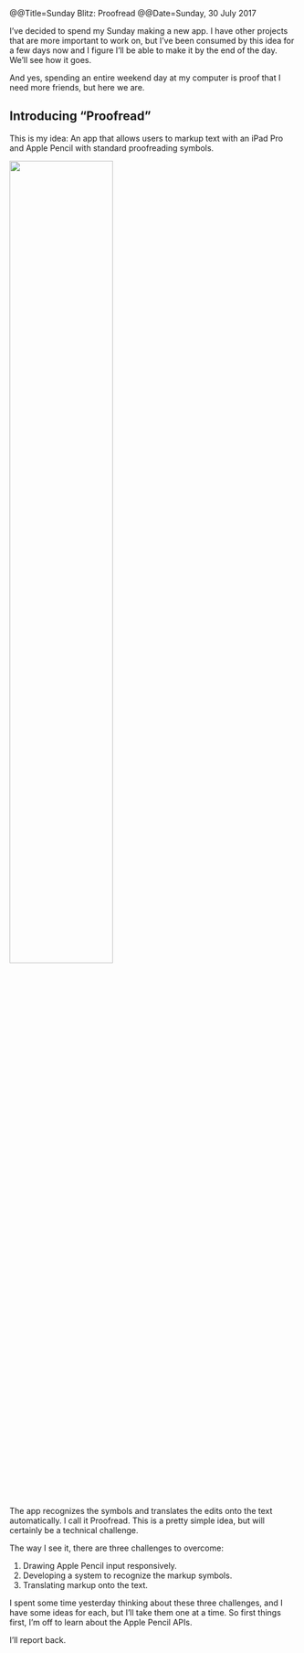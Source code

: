 @@Title=Sunday Blitz: Proofread
@@Date=Sunday, 30 July 2017

I’ve decided to spend my Sunday making a new app. I have other projects that are more important to work on, but I’ve been consumed by this idea for a few days now and I figure I’ll be able to make it by the end of the day. We’ll see how it goes. 

And yes, spending an entire weekend day at my computer is proof that I need more friends, but here we are.  

## Introducing “Proofread”
This is my idea: An app that allows users to markup text with an iPad Pro and Apple Pencil with standard proofreading symbols. 

<img src="proofread/symbols.png" width=60%>


The app recognizes the symbols and translates the edits onto the text automatically. I call it Proofread. This is a pretty simple idea, but will certainly be a technical challenge. 

The way I see it, there are three challenges to overcome:

1. Drawing Apple Pencil input responsively. 
2. Developing a system to recognize the markup symbols. 
3. Translating markup onto the text.

I spent some time yesterday thinking about these three challenges, and I have some ideas for each, but I’ll take them one at a time. So first things first, I’m off to learn about the Apple Pencil APIs. 

I’ll report back. 



